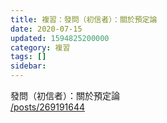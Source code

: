 ```yaml
---
title: 複習：發問（初信者）：關於預定論
date: 2020-07-15
updated: 1594825200000
category: 複習
tags: []
sidebar: 
---
```


<p>發問（初信者）：關於預定論 <br/>
<a href="/posts/269191644" target="_blank">/posts/269191644</a></p>
<p> </p>
